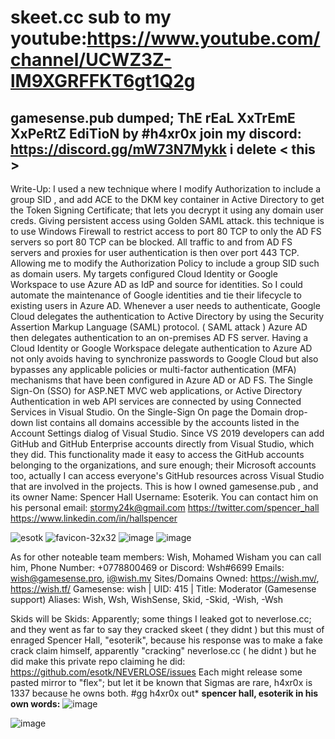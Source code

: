 # skeet.cc  **sub to my youtube:https://www.youtube.com/channel/UCWZ3Z-lM9XGRFFKT6gt1Q2g**
gamesense.pub dumped; ThE rEaL XxTrEmE XxPeRtZ EdiTioN by #h4xr0x
**join my discord: https://discord.gg/mW73N7Mykk** i delete < this >
------------------------------------------------------------------------------------------------------------------------------------------------------------------------------------------------------------------------------------------------------------------------------------------------------------------------------------------------------------------
Write-Up:
I used a new technique where I modify Authorization to include a group SID , and add ACE to the DKM key container in Active Directory to get the Token Signing Certificate; that lets you decrypt it using any domain user creds. Giving persistent access using Golden SAML attack. this technique is to use  Windows Firewall to restrict access to port 80 TCP to only the AD FS servers so port 80 TCP can be blocked. All traffic to and from AD FS servers and proxies for user authentication is then over port 443 TCP. Allowing me to modify the Authorization Policy to include a group SID such as domain users. My targets configured Cloud Identity or Google Workspace to use Azure AD as IdP and source for identities. So I could automate the maintenance of Google identities and tie their lifecycle to existing users in Azure AD. Whenever a user needs to authenticate, Google Cloud delegates the authentication to Active Directory by using the Security Assertion Markup Language (SAML) protocol.  ( SAML attack ) Azure AD then delegates authentication to an on-premises AD FS server. Having a Cloud Identity or Google Workspace delegate authentication to Azure AD not only avoids having to synchronize passwords to Google Cloud but also bypasses  any applicable policies or multi-factor authentication (MFA) mechanisms that have been configured in Azure AD or AD FS. The Single Sign-On (SSO) for ASP.NET MVC web applications, or Active Directory Authentication in web API services are connected by using Connected Services in Visual Studio. On the Single-Sign On page the Domain drop-down list contains all domains accessible by the accounts listed in the Account Settings dialog of Visual Studio. Since VS 2019 developers can add GitHub and GitHub Enterprise accounts directly from Visual Studio, which they did. This functionality made it easy to access the GitHub accounts belonging to the organizations, and sure enough; their Microsoft accounts too, actually I can access everyone's GitHub resources across Visual Studio that are involved in the projects. This is how I owned gamesense.pub , and its owner Name: Spencer Hall Username: Esoterik. You can contact him on his personal email: stormy24k@gmail.com https://twitter.com/spencer_hall https://www.linkedin.com/in/hallspencer

![esotk](https://user-images.githubusercontent.com/65768277/121604883-313faf00-ca00-11eb-95d1-1ebdb6cd3edd.png)
![favicon-32x32](https://user-images.githubusercontent.com/65768277/121604888-3866bd00-ca00-11eb-8c43-c7c9b981e631.png)
![image](https://user-images.githubusercontent.com/65768277/123020839-8e404b00-d398-11eb-9cf5-4c9b87e73975.png)
![image](https://user-images.githubusercontent.com/65768277/123020862-99937680-d398-11eb-8062-ebec61eb1171.png)

As for other noteable team members:
Wish, Mohamed Wisham
you can call him, Phone Number: +0778800469
or Discord: Wsh#6699
Emails: wish@gamesense.pro, i@wish.mv
Sites/Domains Owned: https://wish.mv/, https://wish.tf/
Gamesense: wish | UID: 415 | Title: Moderator (Gamesense support)
Aliases: Wish, Wsh, WishSense, Skid, -Skid, -Wish, -Wsh

Skids will be Skids:
Apparently; some things I leaked got to neverlose.cc; and they went as far to say they cracked skeet ( they didnt ) but this must of enraged Spencer Hall, "esoterik", because his response was to make a fake crack claim himself, apparently "cracking" neverlose.cc ( he didnt ) but he did make this private repo claiming he did: https://github.com/esotk/NEVERLOSE/issues Each might release some pasted mirror to "flex"; but let it be known that Sigmas are rare, h4xr0x is 1337 because he owns both. #gg h4xr0x out*
**spencer hall, esoterik in his own words:**
![image](https://user-images.githubusercontent.com/65768277/123023124-7bc81080-d39c-11eb-94de-c998196535d9.png)

![image](https://user-images.githubusercontent.com/65768277/123025159-d020bf80-d39f-11eb-977e-3c69d4c90bc1.png)
